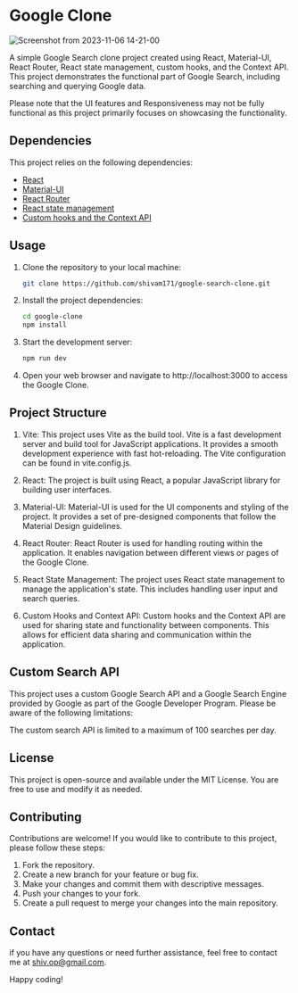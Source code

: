 # Google Clone

![Screenshot from 2023-11-06 14-21-00](https://github.com/Shivam171/google-search-clone/assets/66107248/a8368abb-983f-4ac1-84ba-2f11ed9672f9)

A simple Google Search clone project created using React, Material-UI, React Router, React state management, custom hooks, and the Context API. This project demonstrates the functional part of Google Search, including searching and querying Google data. 

Please note that the UI features and Responsiveness may not be fully functional as this project primarily focuses on showcasing the functionality.

## Dependencies

This project relies on the following dependencies:

- [React](https://reactjs.org/)
- [Material-UI](https://mui.com/)
- [React Router](https://reactrouter.com/)
- [React state management](https://reactjs.org/docs/hooks-state.html)
- [Custom hooks and the Context API](https://legacy.reactjs.org/docs/context.html)

## Usage

1. Clone the repository to your local machine:

   ```bash
   git clone https://github.com/shivam171/google-search-clone.git


1. Install the project dependencies:
   ```bash
   cd google-clone
   npm install

2. Start the development server:
    ```bash
   npm run dev

3. Open your web browser and navigate to http://localhost:3000 to access the Google Clone.

## Project Structure
1. Vite: This project uses Vite as the build tool. Vite is a fast development server and build tool for JavaScript applications. It provides a smooth development experience with fast hot-reloading. The Vite configuration can be found in vite.config.js.

2. React: The project is built using React, a popular JavaScript library for building user interfaces.

3. Material-UI: Material-UI is used for the UI components and styling of the project. It provides a set of pre-designed components that follow the Material Design guidelines.

4. React Router: React Router is used for handling routing within the application. It enables navigation between different views or pages of the Google Clone.

5. React State Management: The project uses React state management to manage the application's state. This includes handling user input and search queries.

6. Custom Hooks and Context API: Custom hooks and the Context API are used for sharing state and functionality between components. This allows for efficient data sharing and communication within the application.

## Custom Search API
This project uses a custom Google Search API and a Google Search Engine provided by Google as part of the Google Developer Program. Please be aware of the following limitations:

The custom search API is limited to a maximum of 100 searches per day.

## License
This project is open-source and available under the MIT License. You are free to use and modify it as needed.

## Contributing
Contributions are welcome! If you would like to contribute to this project, please follow these steps:
1. Fork the repository.
2. Create a new branch for your feature or bug fix.
3. Make your changes and commit them with descriptive messages.
4. Push your changes to your fork.
5. Create a pull request to merge your changes into the main repository.

## Contact
if you have any questions or need further assistance, feel free to contact me at shiv.op@gmail.com.

Happy coding!

